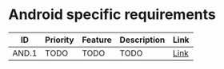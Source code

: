 # Android specific requirements

| ID  | Priority | Feature | Description | Link |
| --  | -- | ---------------------- | ---------------------- | - |
| AND.1 | TODO | TODO | TODO | [Link](www.google.com) |
